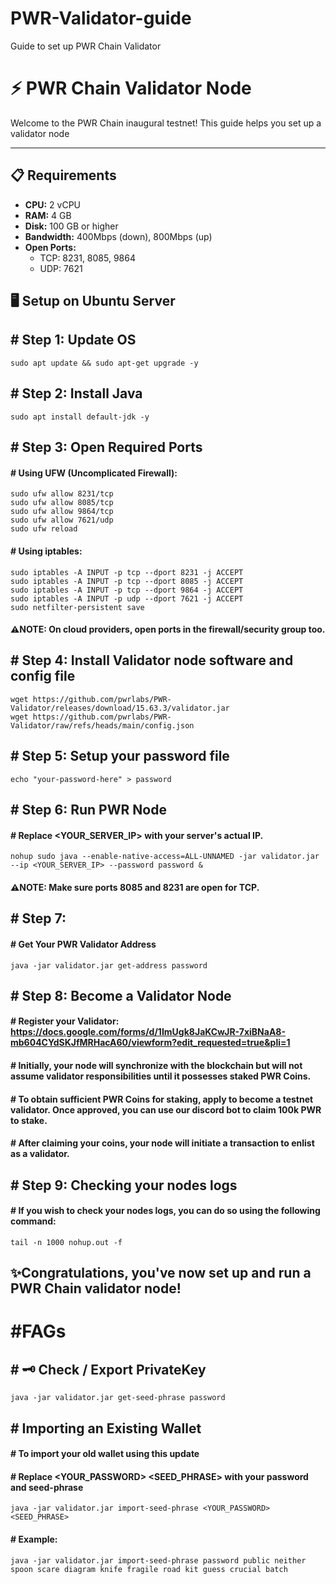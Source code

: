 # PWR-Validator-guide
Guide to set up PWR Chain Validator
# ⚡ PWR Chain Validator Node 

Welcome to the PWR Chain inaugural testnet! This guide helps you set up a validator node

---

## 📋 Requirements

- **CPU:** 2 vCPU  
- **RAM:** 4 GB  
- **Disk:** 100 GB or higher  
- **Bandwidth:** 400Mbps (down), 800Mbps (up)  
- **Open Ports:**
  - TCP: 8231, 8085, 9864
  - UDP: 7621

## 🖥️ Setup on Ubuntu Server

## # Step 1: Update OS
```
sudo apt update && sudo apt-get upgrade -y
```

## # Step 2: Install Java
```
sudo apt install default-jdk -y
```
## # Step 3: Open Required Ports
#### # Using UFW (Uncomplicated Firewall):
```
sudo ufw allow 8231/tcp
sudo ufw allow 8085/tcp
sudo ufw allow 9864/tcp
sudo ufw allow 7621/udp
sudo ufw reload
```
#### # Using iptables:
```
sudo iptables -A INPUT -p tcp --dport 8231 -j ACCEPT
sudo iptables -A INPUT -p tcp --dport 8085 -j ACCEPT
sudo iptables -A INPUT -p tcp --dport 9864 -j ACCEPT
sudo iptables -A INPUT -p udp --dport 7621 -j ACCEPT
sudo netfilter-persistent save
```
#### ⚠️NOTE: On cloud providers, open ports in the firewall/security group too.
## # Step 4: Install Validator node software and config file
```
wget https://github.com/pwrlabs/PWR-Validator/releases/download/15.63.3/validator.jar
wget https://github.com/pwrlabs/PWR-Validator/raw/refs/heads/main/config.json
```
## # Step 5: Setup your password file
```
echo "your-password-here" > password
```
## # Step 6: Run PWR Node
#### # Replace <YOUR_SERVER_IP> with your server's actual IP.
```
nohup sudo java --enable-native-access=ALL-UNNAMED -jar validator.jar --ip <YOUR_SERVER_IP> --password password &
```
#### ⚠️NOTE: Make sure ports 8085 and 8231 are open for TCP.
## # Step 7: 
#### # Get Your PWR Validator Address
```
java -jar validator.jar get-address password
```
## # Step 8: Become a Validator Node
#### # Register your Validator: https://docs.google.com/forms/d/1ImUgk8JaKCwJR-7xiBNaA8-mb604CYdSKJfMRHacA60/viewform?edit_requested=true&pli=1
#### # Initially, your node will synchronize with the blockchain but will not assume validator responsibilities until it possesses staked PWR Coins.
#### # To obtain sufficient PWR Coins for staking, apply to become a testnet validator. Once approved, you can use our discord bot to claim 100k PWR to stake.
#### # After claiming your coins, your node will initiate a transaction to enlist as a validator.
## # Step 9: Checking your nodes logs

#### # If you wish to check your nodes logs, you can do so using the following command:
```
tail -n 1000 nohup.out -f
```
## ✨Congratulations, you've now set up and run a PWR Chain validator node!

# #FAGs

## # 🗝 Check / Export PrivateKey
```
java -jar validator.jar get-seed-phrase password
```

## # Importing an Existing Wallet
#### # To import your old wallet using this update
#### # Replace <YOUR_PASSWORD> <SEED_PHRASE> with your password and seed-phrase
```
java -jar validator.jar import-seed-phrase <YOUR_PASSWORD> <SEED_PHRASE>
```
#### # Example:
```
java -jar validator.jar import-seed-phrase password public neither spoon scare diagram knife fragile road kit guess crucial batch
```






























